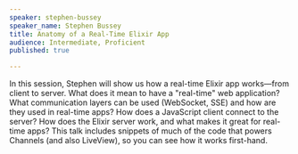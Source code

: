 ```yaml
---
speaker: stephen-bussey
speaker_name: Stephen Bussey
title: Anatomy of a Real-Time Elixir App
audience: Intermediate, Proficient
published: true

---
```

In this session, Stephen will show us how a real-time Elixir app works—from client to server. What does it mean to have a "real-time" web application? What communication layers can be used (WebSocket, SSE) and how are they used in real-time apps? How does a JavaScript client connect to the server? How does the Elixir server work, and what makes it great for real-time apps? This talk includes snippets of much of the code that powers Channels (and also LiveView), so you can see how it works first-hand.
